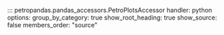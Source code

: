 ::: petropandas.pandas_accessors.PetroPlotsAccessor
    handler: python
    options:
        group_by_category: true
        show_root_heading: true
        show_source: false
        members_order: "source"
